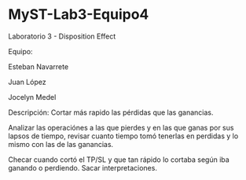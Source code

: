 # MyST-Lab3-Equipo4
Laboratorio 3 - Disposition Effect

Equipo:

Esteban Navarrete

Juan López

Jocelyn Medel

Descripción: Cortar más rapido las pérdidas que las ganancias.

Analizar las operaciónes a las que pierdes y en las que ganas por sus lapsos de tiempo, revisar cuanto tiempo tomó tenerlas en perdidas y lo mismo con las de las ganancias.

Checar cuando cortó el TP/SL y que tan rápido lo cortaba según iba ganando o perdiendo. Sacar interpretaciones.
